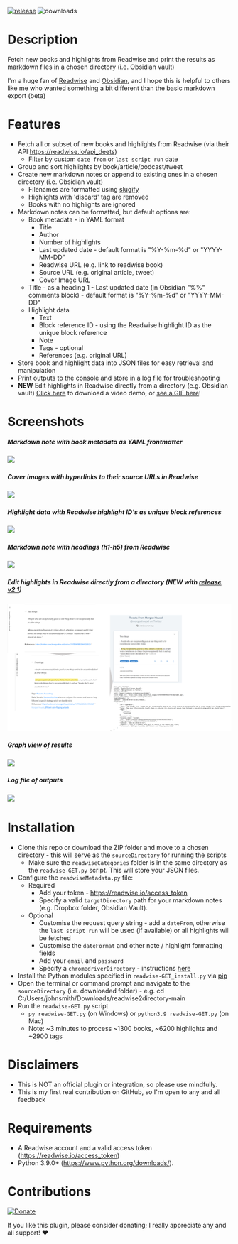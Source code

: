 [![release](https://img.shields.io/badge/release-v2.0-blue.svg)](https://github.com/nicrivard/readwise2directory/releases/tag/v2.0)
![downloads](https://img.shields.io/badge/downloads-21-green.svg)

# Description

Fetch new books and highlights from Readwise and print the results as markdown files in a chosen directory (i.e. Obsidian vault)

I'm a huge fan of [Readwise](https://readwise.io/) and [Obsidian](https://obsidian.md/), and I hope this is helpful to others like me who wanted something a bit different than the basic markdown export (beta)

# Features

- Fetch all or subset of new books and highlights from Readwise (via their API https://readwise.io/api_deets)
	- Filter by custom `date from` or `last script run` date
- Group and sort highlights by book/article/podcast/tweet
- Create new markdown notes or append to existing ones in a chosen directory (i.e. Obsidian vault)
	- Filenames are formatted using [slugify](https://docs.djangoproject.com/en/3.1/ref/utils/)
	- Highlights with 'discard' tag are removed
	- Books with no highlights are ignored
- Markdown notes can be formatted, but default options are: 
	- Book metadata - in YAML format
		- Title
		- Author
		- Number of highlights
		- Last updated date - default format is "%Y-%m-%d" or "YYYY-MM-DD"
		- Readwise URL (e.g. link to readwise book)
		- Source URL (e.g. original article, tweet)
		- Cover Image URL
 	- Title - as a heading 1
	        - Last updated date (in Obsidian "%%" comments block) - default format is "%Y-%m-%d" or "YYYY-MM-DD"
 	- Highlight data
		- Text
		- Block reference ID - using the Readwise highlight ID as the unique block reference
		- Note
		- Tags - optional
		- References (e.g. original URL) 
- Store book and highlight data into JSON files for easy retrieval and manipulation
- Print outputs to the console and store in a log file for troubleshooting
- **NEW** Edit highlights in Readwise directly from a directory (e.g. Obsidian vault)
[Click here](https://github.com/nicrivard/readwise2directory/blob/master/Assets/readwise-PUT-demo.mp4?raw=true) to download a video demo, or [see a GIF here](Assets/readwise-PUT-demo%20(2).gif)! 

# Screenshots

##### Markdown note with book metadata as YAML frontmatter
![](Assets/readwise-python_1.png)

##### Cover images with hyperlinks to their source URLs in Readwise
![](Assets/readwise-python_6.png)

##### Highlight data with Readwise highlight ID's as unique block references 
![](Assets/readwise-python_2.png)

##### Markdown note with headings (h1-h5) from Readwise
![](Assets/readwise-python_3.png)

##### Edit highlights in Readwise directly from a directory (NEW with [release v2.1](https://github.com/nicrivard/readwise2directory/releases/tag/v2.1))
![](Assets/readwise-python_7.png)

##### Graph view of results
![](Assets/readwise-python_4.png)

##### Log file of outputs
![](Assets/readwise-python_5.png)

# Installation

- Clone this repo or download the ZIP folder and move to a chosen directory - this will serve as the `sourceDirectory` for running the scripts
	- Make sure the `readwiseCategories` folder is in the same directory as the `readwise-GET.py` script. This will store your JSON files.
- Configure the `readwiseMetadata.py` file:
	- Required
		- Add your token - https://readwise.io/access_token
		- Specify a valid `targetDirectory` path for your markdown notes (e.g. Dropbox folder, Obsidian Vault).
	- Optional
		- Customise the request query string - add a `dateFrom`, otherwise the `last script run` will be used (if available) or all highlights will be fetched
		- Customise the `dateFormat` and other note / highlight formatting fields
		- Add your `email` and `password`
		- Specify a `chromedriverDirectory` - instructions [here](https://chromedriver.chromium.org/)
- Install the Python modules specified in `readwise-GET_install.py` via [pip](https://packaging.python.org/tutorials/installing-packages/)
- Open the terminal or command prompt and navigate to the `sourceDirectory` (i.e. downloaded folder) - e.g. cd C:/Users/johnsmith/Downloads/readwise2directory-main
- Run the `readwise-GET.py` script
	- `py readwise-GET.py` (on Windows) or `python3.9 readwise-GET.py` (on Mac) 
	- Note: ~3 minutes to process ~1300 books, ~6200 highlights and ~2900 tags

# Disclaimers

- This is NOT an official plugin or integration, so please use mindfully.
- This is my first real contribution on GitHub, so I'm open to any and all feedback

# Requirements
- A Readwise account and a valid access token (https://readwise.io/access_token)
- Python 3.9.0+ (https://www.python.org/downloads/). 

# Contributions

[![Donate](https://img.shields.io/badge/Donate-PayPal-green.svg)](https://www.paypal.com/paypalme/nicrivard) 

If you like this plugin, please consider donating; I really appreciate any and all support! ❤️
